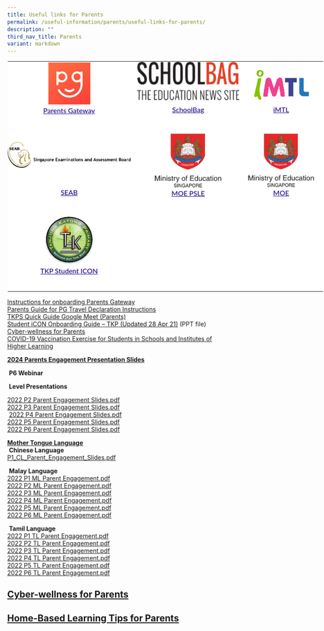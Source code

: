 ```yaml
---
title: Useful links for Parents
permalink: /useful-information/parents/useful-links-for-parents/
description: ""
third_nav_title: Parents
variant: markdown
---
```

<table style="margin: auto; outline: 0px; padding: 0px; border-collapse: collapse; clear: both; border: 1px solid transparent; table-layout: fixed; color: rgb(65, 64, 66); font-family: Lato, sans-serif; font-size: 16px; font-style: normal; font-variant-ligatures: normal; font-variant-caps: normal; font-weight: 400; letter-spacing: normal; orphans: 2; text-align: left; text-transform: none; white-space: normal; widows: 2; word-spacing: 0px; -webkit-text-stroke-width: 0px; background-color: rgb(255, 255, 255); text-decoration-thickness: initial; text-decoration-style: initial; text-decoration-color: initial; width: 890px;" class="ive_eobj_center ives_tab_kosong"><tbody style="margin: 0px; outline: 0px; padding: 0px;"><tr style="margin: 0px; outline: 0px; padding: 0px;"><td style="margin: 0px; outline: 0px; padding: 0px 15px 15px 0px; vertical-align: top;"><img style="margin: auto; outline: 0px; padding: 0px; border: none; max-width: 100%; clear: both; cursor: pointer; display: block;" class="ive_eobj_center ive_clickable" alt="Parents Gateway.bmp" src="/images/Parents%20Gateway.bmp"><div style="margin: 0px; outline: 0px; padding: 0px; line-height: 24.96px; color: rgb(65, 64, 66); font-family: Lato, sans-serif; font-size: 16px; font-weight: 400; text-align: center;"><span style="margin: 0px; outline: 0px; padding: 0px; background-color: initial;"><a style="margin: 0px; outline: 0px; padding: 0px; color: rgb(33, 8, 138); text-decoration: underline; font-weight: 500;" target="_blank" href="https://pg.moe.edu.sg/">Parents Gateway</a></span></div><div style="margin: 0px; outline: 0px; padding: 0px; line-height: 24.96px; color: rgb(65, 64, 66); font-family: Lato, sans-serif; font-size: 16px; font-weight: 400; text-align: center;"><br style="margin: 0px; outline: 0px; padding: 0px;"></div></td><td style="margin: 0px; outline: 0px; padding: 0px 15px 15px 0px; vertical-align: top;"><img style="margin: auto; outline: 0px; padding: 0px; border: none; max-width: 100%; clear: both; cursor: pointer; display: block; width: 236px; height: 89px;" class="ive_eobj_center ive_clickable" alt="SchoolBag.png" src="/images/SchoolBag.png"><div style="margin: 0px; outline: 0px; padding: 10px 0px 0px; line-height: 24.96px; color: rgb(65, 64, 66); font-family: Lato, sans-serif; font-size: 16px; font-weight: 400; text-align: center;"><span style="margin: 0px; outline: 0px; padding: 0px; background-color: initial;"><a style="margin: 0px; outline: 0px; padding: 0px; color: rgb(33, 8, 138); text-decoration: underline; font-weight: 500;" target="_blank" href="https://www.schoolbag.sg/">SchoolBag</a></span></div></td><td style="margin: 0px; outline: 0px; padding: 0px 15px 15px 0px; vertical-align: top;"><br style="margin: 0px; outline: 0px; padding: 0px;"><img style="margin: auto; outline: 0px; padding: 0px; border: none; max-width: 100%; clear: both; cursor: pointer; display: block;" class="ive_eobj_center ive_clickable" alt="iMTL.png" src="/images/iMTL.png"><div style="margin: 0px; outline: 0px; padding: 10px 0px 0px; line-height: 24.96px; color: rgb(65, 64, 66); font-family: Lato, sans-serif; font-size: 16px; font-weight: 400; text-align: center;"><a style="margin: 0px; outline: 0px; padding: 0px; color: rgb(33, 8, 138); text-decoration: underline; font-weight: 500;" target="_blank" href="https://imtl.moe.edu.sg/cos/o.x?c=/ca7_imtl/user&amp;func=login">iMTL</a><br style="margin: 0px; outline: 0px; padding: 0px;"></div></td></tr><tr style="margin: 0px; outline: 0px; padding: 0px;"><td style="margin: 0px; outline: 0px; padding: 0px 15px 15px 0px; vertical-align: top;"><br style="margin: 0px; outline: 0px; padding: 0px;"><img style="margin: auto; outline: 0px; padding: 0px; border: none; max-width: 100%; clear: both; cursor: pointer; display: block; width: 284px; height: 60px;" class="ive_eobj_center ive_clickable" alt="SEAB.png" src="/images/SEAB.png"><div style="margin: 0px; outline: 0px; padding: 0px; line-height: 24.96px; color: rgb(65, 64, 66); font-family: Lato, sans-serif; font-size: 16px; font-weight: 400; text-align: center;"><span style="margin: 0px; outline: 0px; padding: 0px; background-color: initial;"><br style="margin: 0px; outline: 0px; padding: 0px;"></span></div><div style="margin: 0px; outline: 0px; padding: 20px 0px 0px; line-height: 24.96px; color: rgb(65, 64, 66); font-family: Lato, sans-serif; font-size: 16px; font-weight: 400; text-align: center;"><span style="margin: 0px; outline: 0px; padding: 0px; background-color: initial;"><a style="margin: 0px; outline: 0px; padding: 0px; color: rgb(33, 8, 138); text-decoration: underline; font-weight: 500;" target="_blank" href="https://www.seab.gov.sg/">SEAB</a></span></div><div style="margin: 0px; outline: 0px; padding: 0px; line-height: 24.96px; color: rgb(65, 64, 66); font-family: Lato, sans-serif; font-size: 16px; font-weight: 400;"><br style="margin: 0px; outline: 0px; padding: 0px;"></div></td><td style="margin: 0px; outline: 0px; padding: 0px 15px 15px 0px; vertical-align: top;"><img style="margin: auto; outline: 0px; padding: 0px; border: none; max-width: 100%; clear: both; cursor: pointer; display: block; width: 166px; height: 126px;" class="ive_eobj_center ive_clickable" alt="MOE.png" src="/images/MOE.png"><div style="margin: 0px; outline: 0px; padding: 0px; line-height: 24.96px; color: rgb(65, 64, 66); font-family: Lato, sans-serif; font-size: 16px; font-weight: 400; text-align: center;"><span style="margin: 0px; outline: 0px; padding: 0px; background-color: initial;"><a style="margin: 0px; outline: 0px; padding: 0px; color: rgb(33, 8, 138); text-decoration: underline; font-weight: 500;" target="_blank" href="https://www.moe.gov.sg/microsites/psle/">MOE PSLE</a></span></div></td><td style="margin: 0px; outline: 0px; padding: 0px 15px 15px 0px; vertical-align: top;"><img style="margin: auto; outline: 0px; padding: 0px; border: none; max-width: 100%; clear: both; cursor: pointer; display: block; width: 164px; height: 125px;" class="ive_eobj_center ive_clickable" alt="MOE.png" src="/images/MOE.png"><div style="margin: 0px; outline: 0px; padding: 0px; line-height: 24.96px; color: rgb(65, 64, 66); font-family: Lato, sans-serif; font-size: 16px; font-weight: 400; text-align: center;"><span style="margin: 0px; outline: 0px; padding: 0px; background-color: initial;"><a style="margin: 0px; outline: 0px; padding: 0px; color: rgb(33, 8, 138); text-decoration: underline; font-weight: 500;" target="_blank" href="https://www.moe.gov.sg/">MOE</a></span></div></td></tr><tr style="margin: 0px; outline: 0px; padding: 0px;"><td style="margin: 0px; outline: 0px; padding: 0px 15px 15px 0px; vertical-align: top;"><img style="margin: auto; outline: 0px; padding: 0px; border: none; max-width: 100%; clear: both; display: block; width: 116px; height: 116px;" class="ive_eobj_center" alt="logo.png" src="/images/tkp%20student%20icon.png"><div style="margin: 0px; outline: 0px; padding: 0px; line-height: 24.96px; color: rgb(65, 64, 66); font-family: Lato, sans-serif; font-size: 16px; font-weight: 400; text-align: center;"><span style="margin: 0px; outline: 0px; padding: 0px; background-color: initial;"><a style="margin: 0px; outline: 0px; padding: 0px; color: rgb(33, 8, 138); text-decoration: underline; font-weight: 500;" target="_blank" href="https://workspace.google.com/dashboard">TKP Student ICON</a></span></div><br style="margin: 0px; outline: 0px; padding: 0px;"></td><td style="margin: 0px; outline: 0px; padding: 0px 15px 15px 0px; vertical-align: top;"><br style="margin: 0px; outline: 0px; padding: 0px;"></td><td style="margin: 0px; outline: 0px; padding: 0px 15px 15px 0px; vertical-align: top;"><br style="margin: 0px; outline: 0px; padding: 0px;"></td></tr></tbody></table>

  
[Instructions for onboarding Parents Gateway](/files/Instructions%20for%20onboarding%20Parents%20Gateway.pdf) <br>
[Parents Guide for PG Travel Declaration Instructions](/files/Parents%20Guide%20for%20PG%20Travel%20Declaration%20Update%20Particulars%20-%20PG.pdf) <br>
[TKPS Quick Guide Google Meet (Parents)](/files/TKPS%20Quick%20Guide%20Google%20Meet%20Parents.pdf) <br>
[Student iCON Onboarding Guide – TKP (Updated 28 Apr 21)](https://tanjongkatongpri.moe.edu.sg/qql/slot/u742/2020/Useful%20Links/Parents/Student%20iCON%20Onboarding%20Guide_TkpsUpdated%2028%20Apr%2021.pptx)  (PPT file)<br>
[Cyber-wellness for Parents](/useful-information/parents/useful-links-for-parents/cyber-wellness-for-parents) <br>
[COVID-19 Vaccination Exercise for Students in Schools and Institutes of Higher Learning](/tkp/announcements)  

  

**<u>2024 Parents Engagement Presentation Slides</u>**&nbsp;

&nbsp;**P6 Webinar**&nbsp; &nbsp;&nbsp;  

  

&nbsp;**Level Presentations** &nbsp; &nbsp;&nbsp; <br>

[2022 P2 Parent Engagement Slides.pdf](/files/2022%20P2%20Parent%20Engagement%20Slides.pdf) <br>
[2022 P3 Parent Engagement Slides.pdf](/files/2022%20P3%20Parent%20Engagement%20Slides.pdf) <br>
&nbsp;[2022 P4 Parent Engagement Slides.pdf](/files/2022%20P4%20Parent%20Engagement%20Slides.pdf) <br>
[2022 P5 Parent Engagement Slides.pdf](/files/2022%20P5%20Parent%20Engagement%20Slides.pdf) <br>
[2022 P6 Parent Engagement Slides.pdf](/files/2022%20P6%20Parent%20Engagement%20Slides.pdf) 

  

**<u>Mother Tongue Language</u>** &nbsp;&nbsp; <br>
&nbsp;**Chinese Language**&nbsp; &nbsp; &nbsp; &nbsp;  <br>
[P1_CL_Parent_Engagement_Slides.pdf](/files/2024%20PE/CL/2024_P1_CL_Parent_Engagement_Slides.pdf)



&nbsp;**Malay Language** &nbsp;&nbsp; <br>
[2022 P1 ML Parent Engagement.pdf](/files/2022%20P1%20ML%20Parent%20Engagement.pdf) <br>
[2022 P2 ML Parent Engagement.pdf](/files/2022%20P2%20ML%20Parent%20Engagement.pdf)<br>
[2022 P3 ML Parent Engagement.pdf](/files/2022%20P3%20ML%20Parent%20Engagement.pdf) <br>
[2022 P4 ML Parent Engagement.pdf](/files/2022%20P4%20ML%20Parent%20Engagement.pdf) <br>
[2022 P5 ML Parent Engagement.pdf](/files/2022%20P5%20ML%20Parent%20Engagement.pdf)  <br>
[2022 P6 ML Parent Engagement.pdf](/files/2022%20P6%20ML%20Parent%20Engagement.pdf)  

&nbsp;**Tamil Language**  <br>
[2022 P1 TL Parent Engagement.pdf](/files/2022%20P1%20TL%20Parent%20Engagement.pdf)<br>
[2022 P2 TL Parent Engagement.pdf](/files/2022%20P2%20TL%20Parent%20Engagement.pdf)<br>
[2022 P3 TL Parent Engagement.pdf](/files/2022%20P3%20TL%20Parent%20Engagement.pdf) <br>
[2022 P4 TL Parent Engagement.pdf](/files/2022%20P4%20TL%20Parent%20Engagement.pdf) <br>
[2022 P5 TL Parent Engagement.pdf](/files/2022%20P5%20TL%20Parent%20Engagement.pdf)  <br>
[2022 P6 TL Parent Engagement.pdf](/files/2022%20P6%20TL%20Parent%20Engagement.pdf)

## [Cyber-wellness for Parents](/useful-information/parents/useful-links-for-parents/cyber-wellness-for-parents/)

## [Home-Based Learning Tips for Parents](/useful-information/parents/useful-links-for-parents/home-based-learning-tips-for-parents/)
